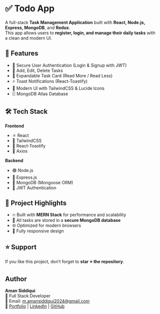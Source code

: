 # ✅ Todo App  

A full-stack **Task Management Application** built with **React, Node.js, Express, MongoDB**, and **Redux**.  
This app allows users to **register, login, and manage their daily tasks** with a clean and modern UI.  



## 🚀 Features  

- 🔐 Secure User Authentication (Login & Signup with JWT)  
- 📝 Add, Edit, Delete Tasks  
- 📖 Expandable Task Card (Read More / Read Less)  
- ⚡ Toast Notifications (React-Toastify)  
- 🎨 Modern UI with TailwindCSS & Lucide Icons  
- 🗄️ MongoDB Atlas Database  



## 🛠️ Tech Stack  

**Frontend**  
- ⚛️ React  
- 🎨 TailwindCSS  
- 🔔 React-Toastify  
- 🔗 Axios  

**Backend**  
- 🟢 Node.js  
- 🚂 Express.js  
- 🍃 MongoDB (Mongoose ORM)  
- 🔐 JWT Authentication  



## 📂 Project Highlights  

- 🔥 Built with **MERN Stack** for performance and scalability  
- 💾 All tasks are stored in a **secure MongoDB database**  
- 🌐 Optimized for modern browsers  
- 📱 Fully responsive design  






## ⭐ Support  

If you like this project, don’t forget to **star ⭐ the repository**.  



##  Author  

**Aman Siddiqui**  
💼 Full Stack Developer  
📧 Email: m.amansiddiqui2024@gmail.com  
🔗 [Portfolio](https://amansiddiqui.vercel.app/) | [LinkedIn](https://www.linkedin.com/in/aman-siddiqui-dev) | [GitHub](https://github.com/M-AmanSiddiqui)